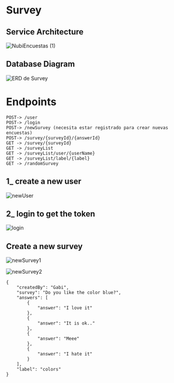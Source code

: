 # Survey

## Service Architecture
![NubiEncuestas (1)](https://user-images.githubusercontent.com/57782295/138152930-d53dedd6-5e4e-46aa-961c-4ffaafd11fa7.jpeg)

## Database Diagram
![ERD de Survey](https://user-images.githubusercontent.com/57782295/138152933-22cd5ffb-9f33-46bf-a13b-8444f2842771.jpeg)



# Endpoints

    POST-> /user
	POST-> /login
	POST-> /newSurvey (necesita estar registrado para crear nuevas encuestas)
	POST-> /survey/{surveyId}/{answerId}
	GET -> /survey/{surveyId}
	GET -> /surveyList
	GET -> /surveyList/user/{userName}
	GET -> /surveyList/label/{label}
	GET -> /randomSurvey

## 1_ create a new user
![newUser](https://user-images.githubusercontent.com/57782295/138156277-4a3e41c9-4aa7-4eaf-9c2d-595603979fff.PNG)

## 2_ login to get the token
![login](https://user-images.githubusercontent.com/57782295/138156292-3d355cc5-e365-41a0-8535-7ec513938388.PNG)

## Create a new survey
![newSurvey1](https://user-images.githubusercontent.com/57782295/138156299-a2867750-5e03-4a9a-8a52-dc27fdb88a88.PNG)

![newSurvey2](https://user-images.githubusercontent.com/57782295/138156307-154879a8-b351-4b89-9e89-2a57b0b57023.PNG)
```
{
    "createdBy": "Gabi",
    "survey": "Do you like the color blue?",
    "answers": [
        {
            "answer": "I love it"
        },
        {
            "answer": "It is ok.."
        },
        {
            "answer": "Meee"
        },
        {
            "answer": "I hate it"
        }
    ],
    "label": "colors"
}

```
